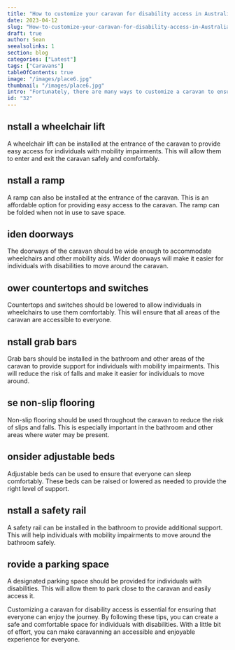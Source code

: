 ```yaml
---
title: "How to customize your caravan for disability access in Australia"
date: 2023-04-12
slug: "How-to-customize-your-caravan-for-disability-access-in-Australia"
draft: true
author: Sean
seealsolinks: 1
section: blog
categories: ["Latest"]
tags: ["Caravans"]
tableOfContents: true
image: "/images/place6.jpg"
thumbnail: "/images/place6.jpg"
intro: "Fortunately, there are many ways to customize a caravan to ensure that everyone can enjoy the journey."
id: "32"
---
```


## nstall a wheelchair lift

A wheelchair lift can be installed at the entrance of the caravan to provide easy access for individuals with mobility impairments. This will allow them to enter and exit the caravan safely and comfortably.

## nstall a ramp

A ramp can also be installed at the entrance of the caravan. This is an affordable option for providing easy access to the caravan. The ramp can be folded when not in use to save space.

## iden doorways

The doorways of the caravan should be wide enough to accommodate wheelchairs and other mobility aids. Wider doorways will make it easier for individuals with disabilities to move around the caravan.

## ower countertops and switches

Countertops and switches should be lowered to allow individuals in wheelchairs to use them comfortably. This will ensure that all areas of the caravan are accessible to everyone.

## nstall grab bars

Grab bars should be installed in the bathroom and other areas of the caravan to provide support for individuals with mobility impairments. This will reduce the risk of falls and make it easier for individuals to move around.

## se non-slip flooring

Non-slip flooring should be used throughout the caravan to reduce the risk of slips and falls. This is especially important in the bathroom and other areas where water may be present.

## onsider adjustable beds

Adjustable beds can be used to ensure that everyone can sleep comfortably. These beds can be raised or lowered as needed to provide the right level of support.

## nstall a safety rail

A safety rail can be installed in the bathroom to provide additional support. This will help individuals with mobility impairments to move around the bathroom safely.

## rovide a parking space

A designated parking space should be provided for individuals with disabilities. This will allow them to park close to the caravan and easily access it.

Customizing a caravan for disability access is essential for ensuring that everyone can enjoy the journey. By following these tips, you can create a safe and comfortable space for individuals with disabilities. With a little bit of effort, you can make caravanning an accessible and enjoyable experience for everyone.
